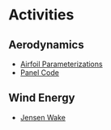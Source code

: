 # Activities

## Aerodynamics

- [Airfoil Parameterizations](airfoil-parameterizations.md)
- [Panel Code](panel-code.md)

## Wind Energy

- [Jensen Wake](jensen-wake.pdf)

